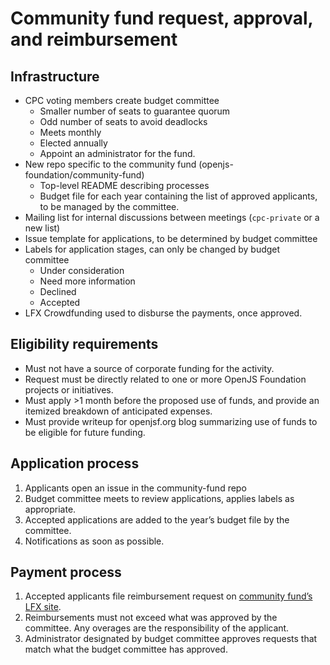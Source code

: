 # Community fund request, approval, and reimbursement

## Infrastructure

* CPC voting members create budget committee
  * Smaller number of seats to guarantee quorum
  * Odd number of seats to avoid deadlocks
  * Meets monthly
  * Elected annually
  * Appoint an administrator for the fund.
* New repo specific to the community fund (openjs-foundation/community-fund)
  * Top-level README describing processes
  * Budget file for each year containing the list of approved applicants, to be managed by the committee.
* Mailing list for internal discussions between meetings (`cpc-private` or a new list)
* Issue template for applications, to be determined by budget committee
* Labels for application stages, can only be changed by budget committee
  * Under consideration
  * Need more information
  * Declined
  * Accepted
* LFX Crowdfunding used to disburse the payments, once approved.

## Eligibility requirements

* Must not have a source of corporate funding for the activity.
* Request must be directly related to one or more OpenJS Foundation projects or initiatives.
* Must apply >1 month before the proposed use of funds, and provide an itemized breakdown of anticipated expenses.
* Must provide writeup for openjsf.org blog summarizing use of funds to be eligible for future funding.

## Application process

1. Applicants open an issue in the community-fund repo
1. Budget committee meets to review applications, applies labels as appropriate.
1. Accepted applications are added to the year’s budget file by the committee.
1. Notifications as soon as possible.

## Payment process

1. Accepted applicants file reimbursement request on [community fund’s LFX site](https://community-fund.openjsf.org).
1. Reimbursements must not exceed what was approved by the committee. Any overages are the responsibility of the applicant.
1. Administrator designated by budget committee approves requests that match what the budget committee has approved.

